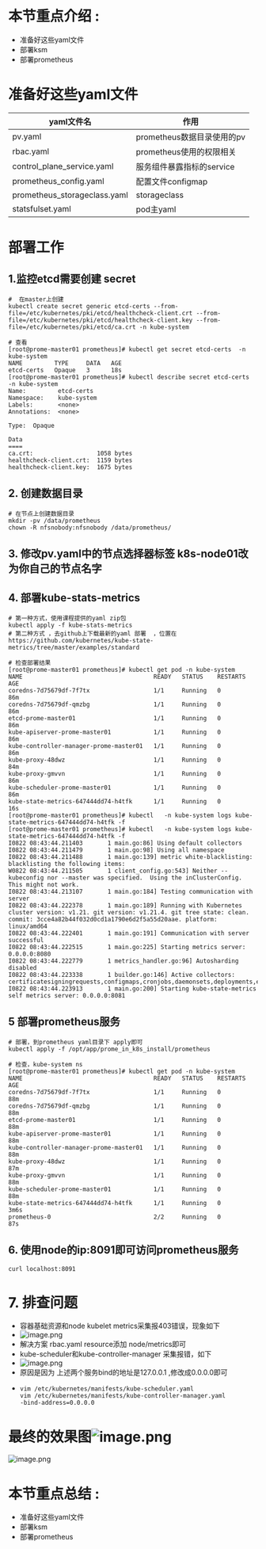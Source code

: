 # 本节重点介绍 :

- 准备好这些yaml文件
- 部署ksm
- 部署prometheus

# 准备好这些yaml文件

| yaml文件名                   | 作用                       |
| ---------------------------- | -------------------------- |
| pv.yaml                      | prometheus数据目录使用的pv |
| rbac.yaml                    | prometheus使用的权限相关   |
| control_plane_service.yaml   | 服务组件暴露指标的service  |
| prometheus_config.yaml       | 配置文件configmap          |
| prometheus_storageclass.yaml | storageclass               |
| statsfulset.yaml             | pod主yaml                  |

# 部署工作

## 1.监控etcd需要创建 secret

```shell
#  在master上创建
kubectl create secret generic etcd-certs --from-file=/etc/kubernetes/pki/etcd/healthcheck-client.crt --from-file=/etc/kubernetes/pki/etcd/healthcheck-client.key --from-file=/etc/kubernetes/pki/etcd/ca.crt -n kube-system

# 查看
[root@prome-master01 prometheus]# kubectl get secret etcd-certs  -n kube-system
NAME         TYPE     DATA   AGE
etcd-certs   Opaque   3      18s
[root@prome-master01 prometheus]# kubectl describe secret etcd-certs  -n kube-system
Name:         etcd-certs
Namespace:    kube-system
Labels:       <none>
Annotations:  <none>

Type:  Opaque

Data
====
ca.crt:                  1058 bytes
healthcheck-client.crt:  1159 bytes
healthcheck-client.key:  1675 bytes

```

## 2. 创建数据目录

```shell
# 在节点上创建数据目录
mkdir -pv /data/prometheus
chown -R nfsnobody:nfsnobody /data/prometheus/
```

## 3. 修改pv.yaml中的节点选择器标签 k8s-node01改为你自己的节点名字

## 4. 部署kube-stats-metrics


```shell
# 第一种方式，使用课程提供的yaml zip包 
kubectl apply -f kube-stats-metrics
# 第二种方式 ，去github上下载最新的yaml 部署  ，位置在 https://github.com/kubernetes/kube-state-metrics/tree/master/examples/standard

# 检查部署结果
[root@prome-master01 prometheus]# kubectl get pod -n kube-system
NAME                                     READY   STATUS    RESTARTS   AGE
coredns-7d75679df-7f7tx                  1/1     Running   0          86m
coredns-7d75679df-qmzbg                  1/1     Running   0          86m
etcd-prome-master01                      1/1     Running   0          86m
kube-apiserver-prome-master01            1/1     Running   0          86m
kube-controller-manager-prome-master01   1/1     Running   0          86m
kube-proxy-48dwz                         1/1     Running   0          84m
kube-proxy-gmvvn                         1/1     Running   0          86m
kube-scheduler-prome-master01            1/1     Running   0          86m
kube-state-metrics-647444dd74-h4tfk      1/1     Running   0          16s
[root@prome-master01 prometheus]# kubectl   -n kube-system logs kube-state-metrics-647444dd74-h4tfk -f 
[root@prome-master01 prometheus]# kubectl   -n kube-system logs kube-state-metrics-647444dd74-h4tfk -f 
I0822 08:43:44.211403       1 main.go:86] Using default collectors
I0822 08:43:44.211479       1 main.go:98] Using all namespace
I0822 08:43:44.211488       1 main.go:139] metric white-blacklisting: blacklisting the following items: 
W0822 08:43:44.211505       1 client_config.go:543] Neither --kubeconfig nor --master was specified.  Using the inClusterConfig.  This might not work.
I0822 08:43:44.213107       1 main.go:184] Testing communication with server
I0822 08:43:44.222378       1 main.go:189] Running with Kubernetes cluster version: v1.21. git version: v1.21.4. git tree state: clean. commit: 3cce4a82b44f032d0cd1a1790e6d2f5a55d20aae. platform: linux/amd64
I0822 08:43:44.222401       1 main.go:191] Communication with server successful
I0822 08:43:44.222515       1 main.go:225] Starting metrics server: 0.0.0.0:8080
I0822 08:43:44.222779       1 metrics_handler.go:96] Autosharding disabled
I0822 08:43:44.223338       1 builder.go:146] Active collectors: certificatesigningrequests,configmaps,cronjobs,daemonsets,deployments,endpoints,horizontalpodautoscalers,ingresses,jobs,limitranges,mutatingwebhookconfigurations,namespaces,networkpolicies,nodes,persistentvolumeclaims,persistentvolumes,poddisruptionbudgets,pods,replicasets,replicationcontrollers,resourcequotas,secrets,services,statefulsets,storageclasses,validatingwebhookconfigurations,volumeattachments
I0822 08:43:44.223913       1 main.go:200] Starting kube-state-metrics self metrics server: 0.0.0.0:8081

```

## 5 部署prometheus服务

```shell
# 部署，到prometheus yaml目录下 apply即可
kubectl apply -f /opt/app/prome_in_k8s_install/prometheus

# 检查，kube-system ns
[root@prome-master01 prometheus]# kubectl get pod -n kube-system
NAME                                     READY   STATUS    RESTARTS   AGE
coredns-7d75679df-7f7tx                  1/1     Running   0          88m
coredns-7d75679df-qmzbg                  1/1     Running   0          88m
etcd-prome-master01                      1/1     Running   0          88m
kube-apiserver-prome-master01            1/1     Running   0          88m
kube-controller-manager-prome-master01   1/1     Running   0          88m
kube-proxy-48dwz                         1/1     Running   0          87m
kube-proxy-gmvvn                         1/1     Running   0          88m
kube-scheduler-prome-master01            1/1     Running   0          88m
kube-state-metrics-647444dd74-h4tfk      1/1     Running   0          3m6s
prometheus-0                             2/2     Running   0          87s

```

## 6. 使用node的ip:8091即可访问prometheus服务

```shell
curl localhost:8091
```

# 7. 排查问题

- 容器基础资源和node kubelet metrics采集报403错误，现象如下
- ![image.png](http://jutibolg.oss-cn-shenzhen.aliyuncs.com/908/1629512057000/ad1b4fae387c405bbd312c14023311fb.png)
- 解决方案 rbac.yaml resource添加 node/metrics即可
- kube-scheduler和kube-controller-manager 采集报错，如下
- ![image.png](http://jutibolg.oss-cn-shenzhen.aliyuncs.com/908/1629512057000/b74b416f2fc74b0fb0fcb087f92a9d91.png)
- 原因是因为 上述两个服务bind的地址是127.0.0.1 ,修改成0.0.0.0即可
- ```
  vim /etc/kubernetes/manifests/kube-scheduler.yaml
  vim /etc/kubernetes/manifests/kube-controller-manager.yaml 
  -bind-address=0.0.0.0 

  ```

# 最终的效果图![image.png](http://jutibolg.oss-cn-shenzhen.aliyuncs.com/908/1629512057000/6535e5abdbb745fe8d0e212586e54571.png)

![image.png](http://jutibolg.oss-cn-shenzhen.aliyuncs.com/908/1629512057000/fe9bfe0b4a914444a41d9edd5bfa2f74.png)

# 本节重点总结 :

- 准备好这些yaml文件
- 部署ksm
- 部署prometheus